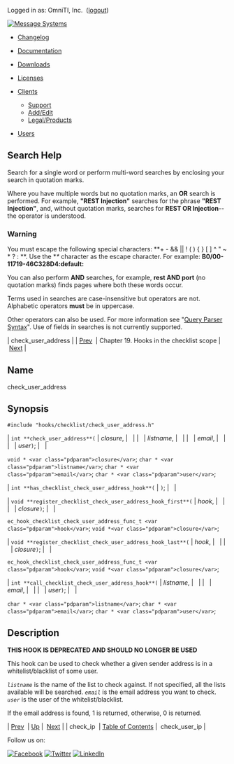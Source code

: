 Logged in as: OmniTI, Inc.  ([logout](https://support.messagesystems.com/logout.php))

[![Message Systems](https://support.messagesystems.com/images/ms-white205.png)](https://support.messagesystems.com/start.php) 

*   [Changelog](https://support.messagesystems.com/start.php?show=changelog)
*   [Documentation](https://support.messagesystems.com/docs/)
*   [Downloads](https://support.messagesystems.com/start.php)

*   [Licenses](https://support.messagesystems.com/license_summary.php)
*   <a href="">Clients</a>
    *   [Support](https://support.messagesystems.com/cs.php)
    *   [Add/Edit](https://support.messagesystems.com/edit_client.php)
    *   [Legal/Products](https://support.messagesystems.com/edit_products.php)
*   [Users](https://support.messagesystems.com/edit_customer.php)

## Search Help

Search for a single word or perform multi-word searches by enclosing your search in quotation marks.

Where you have multiple words but no quotation marks, an **OR** search is performed. For example, **"REST Injection"** searches for the phrase **"REST Injection"**, and, without quotation marks, searches for **REST OR Injection**--the operator is understood.

### Warning

You must escape the following special characters: **+ - && || ! ( ) { } [ ] ^ " ~ * ? : \**. Use the **\** character as the escape character. For example: **B0/00-11719-46C328D4\:default\:**

You can also perform **AND** searches, for example, **rest AND port** (no quotation marks) finds pages where both these words occur.

Terms used in searches are case-insensitive but operators are not. Alphabetic operators **must** be in uppercase.

Other operators can also be used. For more information see "[Query Parser Syntax](https://lucene.apache.org/core/old_versioned_docs/versions/3_0_0/queryparsersyntax.html)". Use of fields in searches is not currently supported.

| check_user_address |
| [Prev](extending.hooks.checklist.check_ip.php)  | Chapter 19. Hooks in the checklist scope |  [Next](extending.hooks.checklist.check_user_ip.php) |

<a name="extending.hooks.checklist.check_user_address"></a>
## Name

check_user_address

## Synopsis

`#include "hooks/checklist/check_user_address.h"`

| `int **check_user_address**(` | <var class="pdparam">closure</var>, |   |
|   | <var class="pdparam">listname</var>, |   |
|   | <var class="pdparam">email</var>, |   |
|   | <var class="pdparam">user</var>`)`; |   |

`void * <var class="pdparam">closure</var>`;
`char * <var class="pdparam">listname</var>`;
`char * <var class="pdparam">email</var>`;
`char * <var class="pdparam">user</var>`;

| `int **has_checklist_check_user_address_hook**(` | `)`; |   |

| `void **register_checklist_check_user_address_hook_first**(` | <var class="pdparam">hook</var>, |   |
|   | <var class="pdparam">closure</var>`)`; |   |

`ec_hook_checklist_check_user_address_func_t <var class="pdparam">hook</var>`;
`void *<var class="pdparam">closure</var>`;

| `void **register_checklist_check_user_address_hook_last**(` | <var class="pdparam">hook</var>, |   |
|   | <var class="pdparam">closure</var>`)`; |   |

`ec_hook_checklist_check_user_address_func_t <var class="pdparam">hook</var>`;
`void *<var class="pdparam">closure</var>`;

| `int **call_checklist_check_user_address_hook**(` | <var class="pdparam">listname</var>, |   |
|   | <var class="pdparam">email</var>, |   |
|   | <var class="pdparam">user</var>`)`; |   |

`char * <var class="pdparam">listname</var>`;
`char * <var class="pdparam">email</var>`;
`char * <var class="pdparam">user</var>`;<a name="idp23309536"></a>
## Description

**THIS HOOK IS DEPRECATED AND SHOULD NO LONGER BE USED**

This hook can be used to check whether a given sender address is in a whitelist/blacklist of some user.

*`listname`* is the name of the list to check against. If not specified, all the lists available will be searched. *`email`* is the email address you want to check. *`user`* is the user of the whitelist/blacklist.

If the email address is found, 1 is returned, otherwise, 0 is returned.

| [Prev](extending.hooks.checklist.check_ip.php)  | [Up](extending.hooks.checklist.php) |  [Next](extending.hooks.checklist.check_user_ip.php) |
| check_ip  | [Table of Contents](index.php) |  check_user_ip |

Follow us on:

[![Facebook](https://support.messagesystems.com/images/icon-facebook.png)](http://www.facebook.com/messagesystems) [![Twitter](https://support.messagesystems.com/images/icon-twitter.png)](http://twitter.com/#!/MessageSystems) [![LinkedIn](https://support.messagesystems.com/images/icon-linkedin.png)](http://www.linkedin.com/company/message-systems)